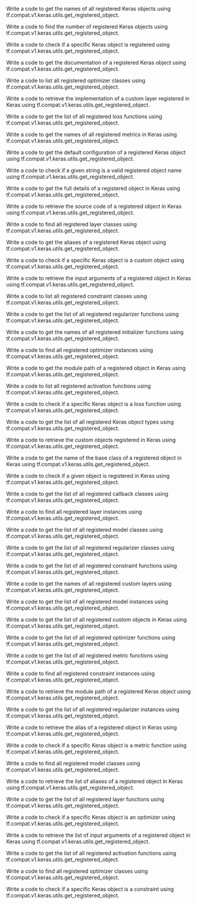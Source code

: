 Write a code to get the names of all registered Keras objects using tf.compat.v1.keras.utils.get_registered_object.

Write a code to find the number of registered Keras objects using tf.compat.v1.keras.utils.get_registered_object.

Write a code to check if a specific Keras object is registered using tf.compat.v1.keras.utils.get_registered_object.

Write a code to get the documentation of a registered Keras object using tf.compat.v1.keras.utils.get_registered_object.

Write a code to list all registered optimizer classes using tf.compat.v1.keras.utils.get_registered_object.

Write a code to retrieve the implementation of a custom layer registered in Keras using tf.compat.v1.keras.utils.get_registered_object.

Write a code to get the list of all registered loss functions using tf.compat.v1.keras.utils.get_registered_object.

Write a code to get the names of all registered metrics in Keras using tf.compat.v1.keras.utils.get_registered_object.

Write a code to get the default configuration of a registered Keras object using tf.compat.v1.keras.utils.get_registered_object.

Write a code to check if a given string is a valid registered object name using tf.compat.v1.keras.utils.get_registered_object.

Write a code to get the full details of a registered object in Keras using tf.compat.v1.keras.utils.get_registered_object.

Write a code to retrieve the source code of a registered object in Keras using tf.compat.v1.keras.utils.get_registered_object.

Write a code to find all registered layer classes using tf.compat.v1.keras.utils.get_registered_object.

Write a code to get the aliases of a registered Keras object using tf.compat.v1.keras.utils.get_registered_object.

Write a code to check if a specific Keras object is a custom object using tf.compat.v1.keras.utils.get_registered_object.

Write a code to retrieve the input arguments of a registered object in Keras using tf.compat.v1.keras.utils.get_registered_object.

Write a code to list all registered constraint classes using tf.compat.v1.keras.utils.get_registered_object.

Write a code to get the list of all registered regularizer functions using tf.compat.v1.keras.utils.get_registered_object.

Write a code to get the names of all registered initializer functions using tf.compat.v1.keras.utils.get_registered_object.

Write a code to find all registered optimizer instances using tf.compat.v1.keras.utils.get_registered_object.

Write a code to get the module path of a registered object in Keras using tf.compat.v1.keras.utils.get_registered_object.

Write a code to list all registered activation functions using tf.compat.v1.keras.utils.get_registered_object.

Write a code to check if a specific Keras object is a loss function using tf.compat.v1.keras.utils.get_registered_object.

Write a code to get the list of all registered Keras object types using tf.compat.v1.keras.utils.get_registered_object.

Write a code to retrieve the custom objects registered in Keras using tf.compat.v1.keras.utils.get_registered_object.

Write a code to get the name of the base class of a registered object in Keras using tf.compat.v1.keras.utils.get_registered_object.

Write a code to check if a given object is registered in Keras using tf.compat.v1.keras.utils.get_registered_object.

Write a code to get the list of all registered callback classes using tf.compat.v1.keras.utils.get_registered_object.

Write a code to find all registered layer instances using tf.compat.v1.keras.utils.get_registered_object.

Write a code to get the list of all registered model classes using tf.compat.v1.keras.utils.get_registered_object.

Write a code to get the list of all registered regularizer classes using tf.compat.v1.keras.utils.get_registered_object.

Write a code to get the list of all registered constraint functions using tf.compat.v1.keras.utils.get_registered_object.

Write a code to get the names of all registered custom layers using tf.compat.v1.keras.utils.get_registered_object.

Write a code to get the list of all registered model instances using tf.compat.v1.keras.utils.get_registered_object.

Write a code to get the list of all registered custom objects in Keras using tf.compat.v1.keras.utils.get_registered_object.

Write a code to get the list of all registered optimizer functions using tf.compat.v1.keras.utils.get_registered_object.

Write a code to get the list of all registered metric functions using tf.compat.v1.keras.utils.get_registered_object.

Write a code to find all registered constraint instances using tf.compat.v1.keras.utils.get_registered_object.

Write a code to retrieve the module path of a registered Keras object using tf.compat.v1.keras.utils.get_registered_object.

Write a code to get the list of all registered regularizer instances using tf.compat.v1.keras.utils.get_registered_object.

Write a code to retrieve the alias of a registered object in Keras using tf.compat.v1.keras.utils.get_registered_object.

Write a code to check if a specific Keras object is a metric function using tf.compat.v1.keras.utils.get_registered_object.

Write a code to find all registered model classes using tf.compat.v1.keras.utils.get_registered_object.

Write a code to retrieve the list of aliases of a registered object in Keras using tf.compat.v1.keras.utils.get_registered_object.

Write a code to get the list of all registered layer functions using tf.compat.v1.keras.utils.get_registered_object.

Write a code to check if a specific Keras object is an optimizer using tf.compat.v1.keras.utils.get_registered_object.

Write a code to retrieve the list of input arguments of a registered object in Keras using tf.compat.v1.keras.utils.get_registered_object.

Write a code to get the list of all registered activation functions using tf.compat.v1.keras.utils.get_registered_object.

Write a code to find all registered optimizer classes using tf.compat.v1.keras.utils.get_registered_object.

Write a code to check if a specific Keras object is a constraint using tf.compat.v1.keras.utils.get_registered_object.